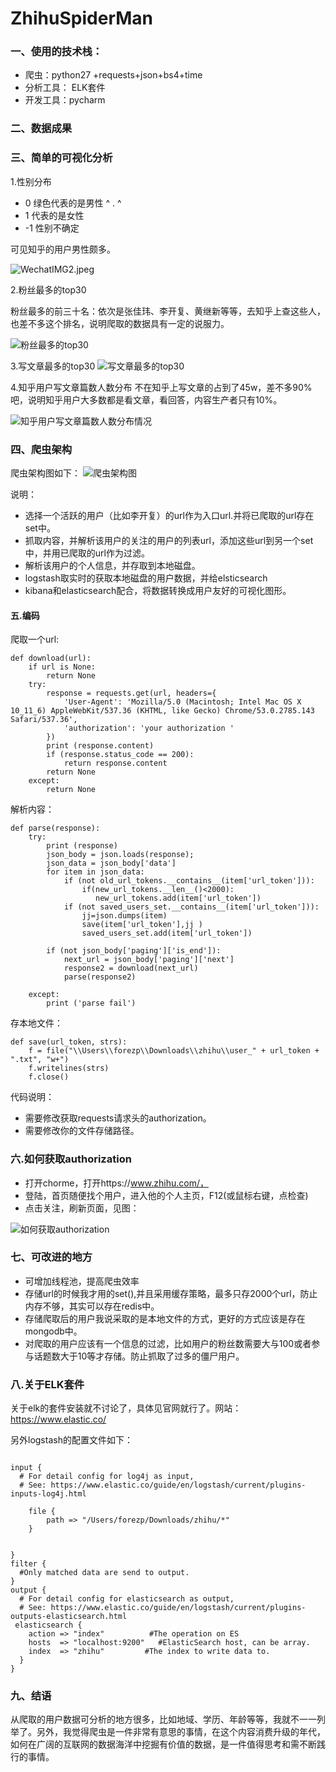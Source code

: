 # ZhihuSpiderMan


### 一、使用的技术栈：

* 爬虫：python27 +requests+json+bs4+time
* 分析工具： ELK套件
* 开发工具：pycharm

### 二、数据成果

### 三、简单的可视化分析

1.性别分布

* 0 绿色代表的是男性 ^ . ^
* 1 代表的是女性
* -1 性别不确定

可见知乎的用户男性颇多。


![WechatIMG2.jpeg](http://upload-images.jianshu.io/upload_images/2279594-22b13dd888296ab7.jpeg?imageMogr2/auto-orient/strip%7CimageView2/2/w/600)

2.粉丝最多的top30

粉丝最多的前三十名：依次是张佳玮、李开复、黄继新等等，去知乎上查这些人，也差不多这个排名，说明爬取的数据具有一定的说服力。

![粉丝最多的top30](http://upload-images.jianshu.io/upload_images/2279594-8a57509513af7829.jpeg?imageMogr2/auto-orient/strip%7CimageView2/2/w/600)


3.写文章最多的top30
![写文章最多的top30](http://upload-images.jianshu.io/upload_images/2279594-c29b348c4eb380f9.jpeg?imageMogr2/auto-orient/strip%7CimageView2/2/w/600)


4.知乎用户写文章篇数人数分布
不在知乎上写文章的占到了45w，差不多90%吧，说明知乎用户大多数都是看文章，看回答，内容生产者只有10%。

![知乎用户写文章篇数人数分布情况](http://upload-images.jianshu.io/upload_images/2279594-872f0a771e6ea438.jpeg?imageMogr2/auto-orient/strip%7CimageView2/2/w/600)

### 四、爬虫架构

爬虫架构图如下：
![爬虫架构图](http://upload-images.jianshu.io/upload_images/2279594-26c9bd69af563fd5.png?imageMogr2/auto-orient/strip%7CimageView2/2/w/600)

说明：

* 选择一个活跃的用户（比如李开复）的url作为入口url.并将已爬取的url存在set中。
* 抓取内容，并解析该用户的关注的用户的列表url，添加这些url到另一个set中，并用已爬取的url作为过滤。
* 解析该用户的个人信息，并存取到本地磁盘。
* logstash取实时的获取本地磁盘的用户数据，并给elsticsearch
* kibana和elasticsearch配合，将数据转换成用户友好的可视化图形。

#### 五.编码

爬取一个url:

```
def download(url):
    if url is None:
        return None
    try:
        response = requests.get(url, headers={
            'User-Agent': 'Mozilla/5.0 (Macintosh; Intel Mac OS X 10_11_6) AppleWebKit/537.36 (KHTML, like Gecko) Chrome/53.0.2785.143 Safari/537.36',
            'authorization': 'your authorization '
        })
        print (response.content)
        if (response.status_code == 200):
            return response.content
        return None
    except:
        return None

```

解析内容：

```
def parse(response):
    try:
        print (response)
        json_body = json.loads(response);
        json_data = json_body['data']
        for item in json_data:
            if (not old_url_tokens.__contains__(item['url_token'])):
                if(new_url_tokens.__len__()<2000):
                   new_url_tokens.add(item['url_token'])
            if (not saved_users_set.__contains__(item['url_token'])):
                jj=json.dumps(item)
                save(item['url_token'],jj )
                saved_users_set.add(item['url_token'])

        if (not json_body['paging']['is_end']):
            next_url = json_body['paging']['next']
            response2 = download(next_url)
            parse(response2)

    except:
        print ('parse fail')

```

存本地文件：

```
def save(url_token, strs):
    f = file("\\Users\\forezp\\Downloads\\zhihu\\user_" + url_token + ".txt", "w+")
    f.writelines(strs)
    f.close()

```

代码说明：
* 需要修改获取requests请求头的authorization。
* 需要修改你的文件存储路径。


### 六.如何获取authorization

* 打开chorme，打开https://www.zhihu.com/，  
* 登陆，首页随便找个用户，进入他的个人主页，F12(或鼠标右键，点检查)
* 点击关注，刷新页面，见图：


![如何获取authorization](http://upload-images.jianshu.io/upload_images/2279594-0fa965cff3cddc64.jpeg?imageMogr2/auto-orient/strip%7CimageView2/2/w/600)


### 七、可改进的地方

* 可增加线程池，提高爬虫效率
* 存储url的时候我才用的set(),并且采用缓存策略，最多只存2000个url，防止内存不够，其实可以存在redis中。
* 存储爬取后的用户我说采取的是本地文件的方式，更好的方式应该是存在mongodb中。
* 对爬取的用户应该有一个信息的过滤，比如用户的粉丝数需要大与100或者参与话题数大于10等才存储。防止抓取了过多的僵尸用户。

### 八.关于ELK套件

关于elk的套件安装就不讨论了，具体见官网就行了。网站：https://www.elastic.co/


另外logstash的配置文件如下：

```

input {
  # For detail config for log4j as input,
  # See: https://www.elastic.co/guide/en/logstash/current/plugins-inputs-log4j.html

    file {
        path => "/Users/forezp/Downloads/zhihu/*"
    }


}
filter {
  #Only matched data are send to output.
}
output {
  # For detail config for elasticsearch as output,
  # See: https://www.elastic.co/guide/en/logstash/current/plugins-outputs-elasticsearch.html
 elasticsearch {
    action => "index"          #The operation on ES
    hosts  => "localhost:9200"   #ElasticSearch host, can be array.
    index  => "zhihu"         #The index to write data to.
  }
}

```
### 九、结语

从爬取的用户数据可分析的地方很多，比如地域、学历、年龄等等，我就不一一列举了。另外，我觉得爬虫是一件非常有意思的事情，在这个内容消费升级的年代，如何在广阔的互联网的数据海洋中挖掘有价值的数据，是一件值得思考和需不断践行的事情。
